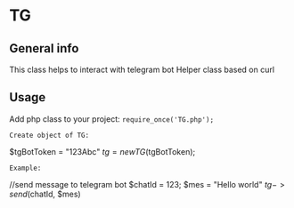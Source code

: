 # TG

## General info
This class helps to interact with telegram bot
Helper class based on curl 

## Usage
Add php class to your project:
```require_once('TG.php');```
```
Create object of TG:
```
$tgBotToken = "123Abc"
$tg = new TG($tgBotToken);
```
Example:
```
//send message to telegram bot
$chatId = 123;
$mes = "Hello world"
$tg->send($chatId, $mes)
```
